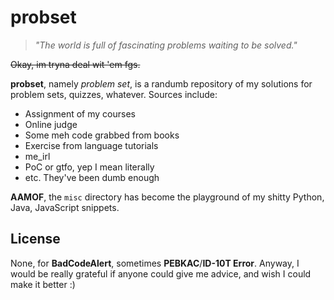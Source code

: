 probset
=======

> *"The world is full of fascinating problems waiting to be solved."*

~~Okay, im tryna deal wit 'em fgs.~~

**probset**, namely *problem set*, is a randumb repository of my solutions for
problem sets, quizzes, whatever. Sources include:
- Assignment of my courses
- Online judge
- Some meh code grabbed from books
- Exercise from language tutorials
- me_irl
- PoC or gtfo, yep I mean literally
- etc. They've been dumb enough

**AAMOF**, the `misc` directory has become the playground of my shitty Python,
Java, JavaScript snippets.

License
-------

None, for **BadCodeAlert**, sometimes **PEBKAC**/**ID-10T Error**. Anyway, I
would be really grateful if anyone could give me advice, and wish I could make
it better :)
